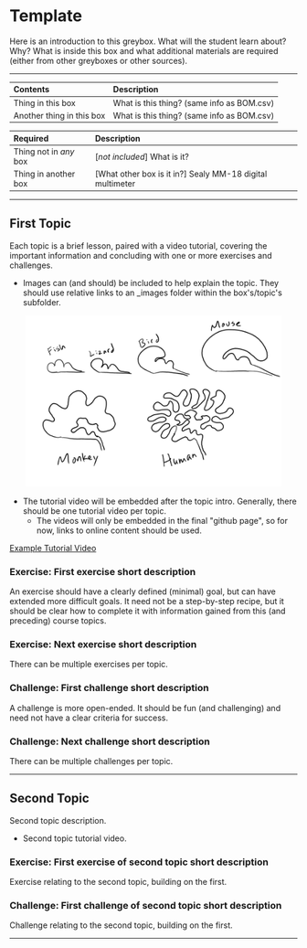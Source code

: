 # Template

Here is an introduction to this greybox. What will the student learn about? Why? What is inside this box and what additional materials are required (either from other greyboxes or other sources).

----

Contents                  |Description
:-------------------------|:-------------------------
Thing in this box         |What is this thing? (same info as BOM.csv)
Another thing in this box |What is this thing? (same info as BOM.csv)

Required                  |Description
:-------------------------|:-------------------------
Thing not in *any* box    |[*not included*] What is it?
Thing in another box      |[What other box is it in?] Sealy MM-18 digital multimeter

----

## First Topic

Each topic is a brief lesson, paired with a video tutorial, covering the important information and concluding with one or more exercises and challenges.

- Images can (and should) be included to help explain the topic. They should use relative links to an _images folder within the box's/topic's subfolder.

<p align="center">
<img src="_images/example.png" alt="Example Image" width="450" height="300">
<p>

- The tutorial video will be embedded after the topic intro. Generally, there should be one tutorial video per topic.
  - The videos will only be embedded in the final "github page", so for now, links to online content should be used.

[Example Tutorial Video](https://vimeo.com/429214252)

### Exercise: First exercise short description

An exercise should have a clearly defined (minimal) goal, but can have extended more difficult goals. It need not be a step-by-step recipe, but it should be clear how to complete it with information gained from this (and preceding) course topics.

### Exercise: Next exercise short description

There can be multiple exercises per topic.

### Challenge: First challenge short description

A challenge is more open-ended. It should be fun (and challenging) and need not have a clear criteria for success.

### Challenge: Next challenge short description

There can be multiple challenges per topic.

----

## Second Topic

Second topic description.

- Second topic tutorial video.

### Exercise: First exercise of second topic short description

Exercise relating to the second topic, building on the first.

### Challenge: First challenge of second topic short description

Challenge relating to the second topic, building on the first.

----
